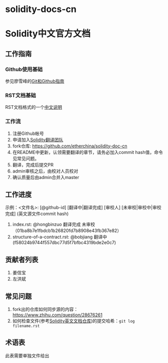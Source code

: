 # solidity-docs-cn
# Solidity中文官方文档 

## 工作指南

### Github使用基础

参见廖雪峰的[Git和Github指南](https://www.liaoxuefeng.com/wiki/0013739516305929606dd18361248578c67b8067c8c017b000/001373962845513aefd77a99f4145f0a2c7a7ca057e7570000)

### RST文档基础

RST文档格式的一个[中文说明](http://www.cnblogs.com/seayxu/p/5603876.html)

### 工作流

1. 注册Github帐号
2. 申请加入[Solidity翻译团队](https://github.com/orgs/etherchina/teams/solidity-translation-team/)
3. fork仓库: https://github.com/etherchina/solidity-doc-cn
4. 在README中更新，认领需要翻译的章节，请务必加入commit hash值，命令见常见问题。
5. 翻译，完成后提交PR
6. admin审核之后，由校对人员校对
7. 确认质量后由admin合并入master

## 工作进度

示例：<文件名>: [@github-id] [翻译中|翻译完成] [审校人] [未审校|审校中|审校完成] (英文源文件commit hash)  

1. index.rst: @hongbinzuo 翻译完成 未审校 （01ba8b7e1fbdcb1b26820fd7b8908e43fb367e82）
2. structure-of-a-contract.rst: @bobjiang 翻译中 (f58024b9744f557dbc77d5f7bfbc4319bde2e0c7)


## 贡献者列表

1. 姜信宝 
2. 左洪斌

## 常见问题
1. fork出的仓库如何同步源的内容：https://www.zhihu.com/question/28676261
2. 如何检查文件(参考[Solidity英文文档仓库](https://github.com/ethereum/solidity))的提交哈希：`git log filename.rst`

## 术语表
此表需要单独文件给出